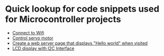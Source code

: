 # Quick lookup for code snippets used for Microcontroller projects

- [Connect to Wifi](connect-to-wifi.cpp)
- [Control servo motor](control-servo-motor.cpp)
- [Create a web server page that displays "Hello world" when visited](web-server-page.cpp)
- [LCD display with I2C Interface](lcd-display-with-i2c.cpp)